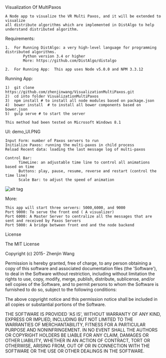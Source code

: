 Visualization Of MultiPaxos

    A Node app to visualize the VR Multi Paxos, and it will be extended to visualize 
    all distribute algorithms which are implemented in DistAlgo to help understand distributed algorithm.
  
Requirements:
    
    1.  For Running DistAlgo: a very high-level language for programming distributed algorithms. 
            Python version 3.4 or higher 
            More: https://github.com/DistAlgo/distalgo
            
    2.  For Running App:  This app uses Node v5.0.0 and NPM 3.3.12
    
Running App:

    1)  git clone https://github.com/zhenjinwang/VisualizationMultiPaxos.git
    2)  cd into folder VisualizationMultiPaxos
    3)  npm install # to install all node modules based on package.json
    4)  bower install  # to install all bower components based on bower.json
    5)  gulp serve # to start the server
    
    This method had been tested on Microsoft Windows 8.1

UI: demo_UI.PNG

    Input Form: number of Paxos servers to run
    Initialize Paxos: running the multi-paxos in child process
    Reload Recent data: loading the last message log of multi-paxos 
    
    Control Bar: 
          TimeLine: an adjustable time line to control all animations based on time
          Buttons: play, pause, resume, reverse and restart (control the time line)
          Scale Bar: to adjust the speed of animation
          
  ![alt tag](https://github.com/zhenjinwang/VisualizationMultiPaxos/blob/master/demo_UI.PNG)  
    
More:

    This app will start three servers: 5000,6000, and 9000
    Port 9000: To serve the front end ( A visualizer)
    Port 6000: A Master Server to centralize all the messages that are sent and received by Paxos Servers
    Port 5000: A bridge between front end and the node backend


License

The MIT License

Copyright (c) 2015- Zhenjin Wang

Permission is hereby granted, free of charge, to any person obtaining
a copy of this software and associated documentation files (the
'Software'), to deal in the Software without restriction, including
without limitation the rights to use, copy, modify, merge, publish,
distribute, sublicense, and/or sell copies of the Software, and to
permit persons to whom the Software is furnished to do so, subject to
the following conditions:

The above copyright notice and this permission notice shall be
included in all copies or substantial portions of the Software.

THE SOFTWARE IS PROVIDED 'AS IS', WITHOUT WARRANTY OF ANY KIND,
EXPRESS OR IMPLIED, INCLUDING BUT NOT LIMITED TO THE WARRANTIES OF
MERCHANTABILITY, FITNESS FOR A PARTICULAR PURPOSE AND NONINFRINGEMENT.
IN NO EVENT SHALL THE AUTHORS OR COPYRIGHT HOLDERS BE LIABLE FOR ANY
CLAIM, DAMAGES OR OTHER LIABILITY, WHETHER IN AN ACTION OF CONTRACT,
TORT OR OTHERWISE, ARISING FROM, OUT OF OR IN CONNECTION WITH THE
SOFTWARE OR THE USE OR OTHER DEALINGS IN THE SOFTWARE.
